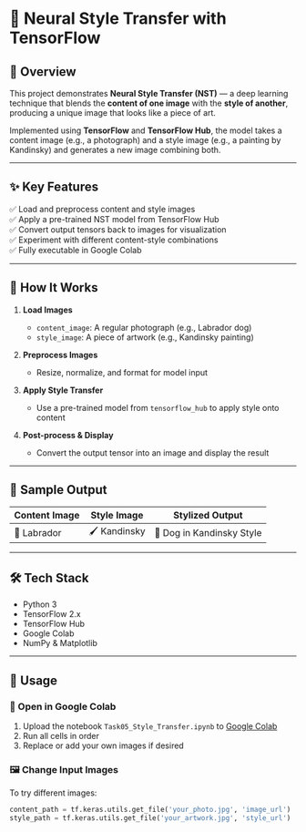 # 🎨 Neural Style Transfer with TensorFlow

## 📝 Overview
This project demonstrates **Neural Style Transfer (NST)** — a deep learning technique that blends the **content of one image** with the **style of another**, producing a unique image that looks like a piece of art.

Implemented using **TensorFlow** and **TensorFlow Hub**, the model takes a content image (e.g., a photograph) and a style image (e.g., a painting by Kandinsky) and generates a new image combining both.

---

## ✨ Key Features
✅ Load and preprocess content and style images  
✅ Apply a pre-trained NST model from TensorFlow Hub  
✅ Convert output tensors back to images for visualization  
✅ Experiment with different content-style combinations  
✅ Fully executable in Google Colab

---

## 🚀 How It Works

1. **Load Images**  
   - `content_image`: A regular photograph (e.g., Labrador dog)  
   - `style_image`: A piece of artwork (e.g., Kandinsky painting)

2. **Preprocess Images**  
   - Resize, normalize, and format for model input

3. **Apply Style Transfer**  
   - Use a pre-trained model from `tensorflow_hub` to apply style onto content

4. **Post-process & Display**  
   - Convert the output tensor into an image and display the result

---

## 🧪 Sample Output

| Content Image | Style Image | Stylized Output |
|---------------|-------------|-----------------|
| 🐶 Labrador   | 🖌️ Kandinsky | 🎨 Dog in Kandinsky Style |

---

## 🛠 Tech Stack
- Python 3  
- TensorFlow 2.x  
- TensorFlow Hub  
- Google Colab  
- NumPy & Matplotlib

---

## 📂 Usage

### 📁 Open in Google Colab
1. Upload the notebook `Task05_Style_Transfer.ipynb` to [Google Colab](https://colab.research.google.com/)
2. Run all cells in order
3. Replace or add your own images if desired

### 🖼 Change Input Images
To try different images:
```python
content_path = tf.keras.utils.get_file('your_photo.jpg', 'image_url')
style_path = tf.keras.utils.get_file('your_artwork.jpg', 'style_url')
